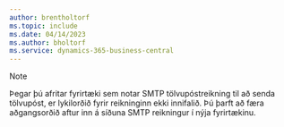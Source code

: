 ```yaml
---
author: brentholtorf
ms.topic: include
ms.date: 04/14/2023
ms.author: bholtorf
ms.service: dynamics-365-business-central
---
```


> [!NOTE]
> Þegar þú afritar fyrirtæki sem notar SMTP tölvupóstreikning til að senda tölvupóst, er lykilorðið fyrir reikninginn ekki innifalið. Þú þarft að færa aðgangsorðið aftur inn á síðuna SMTP reikningur í nýja fyrirtækinu.
